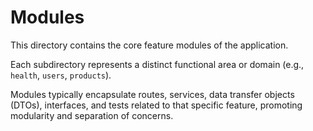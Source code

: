 # Modules

This directory contains the core feature modules of the application.

Each subdirectory represents a distinct functional area or domain (e.g., `health`, `users`, `products`).

Modules typically encapsulate routes, services, data transfer objects (DTOs), interfaces, and tests related to that specific feature, promoting modularity and separation of concerns.
